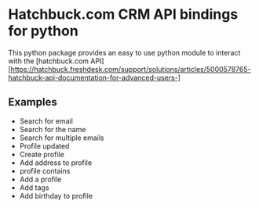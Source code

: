 # Hatchbuck.com CRM API bindings for python

This python package provides an easy to use python module to interact with the [hatchbuck.com API][https://hatchbuck.freshdesk.com/support/solutions/articles/5000578765-hatchbuck-api-documentation-for-advanced-users-]

## Examples
* Search for email
* Search for the name
* Search for multiple emails
* Profile updated
* Create profile
* Add address to profile
* profile contains
* Add a profile
* Add tags
* Add birthday to profile
